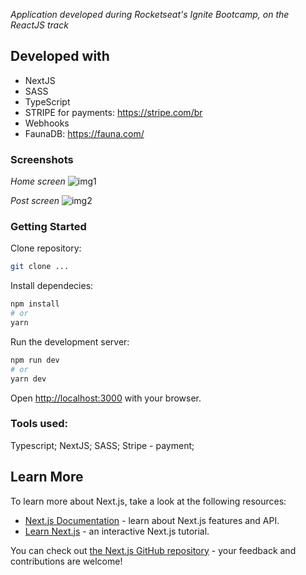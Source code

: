 *Application developed during Rocketseat's Ignite Bootcamp, on the ReactJS track*

## Developed with

- NextJS
- SASS
- TypeScript
- STRIPE for payments: https://stripe.com/br
- Webhooks
- FaunaDB: https://fauna.com/

### Screenshots

*Home screen*
![img1](https://user-images.githubusercontent.com/29109974/115020418-f18d9880-9e90-11eb-89a1-11d040f05d50.jpg)

*Post screen*
![img2](https://user-images.githubusercontent.com/29109974/115020424-f3575c00-9e90-11eb-9638-9b4575db7e08.jpg)

### Getting Started

Clone repository:

```bash
git clone ...
```

Install dependecies:

```bash
npm install
# or
yarn
```

Run the development server:

```bash
npm run dev
# or
yarn dev
```

Open [http://localhost:3000](http://localhost:3000) with your browser.

### Tools used: 

Typescript;
NextJS;
SASS;
Stripe - payment;

## Learn More

To learn more about Next.js, take a look at the following resources:

- [Next.js Documentation](https://nextjs.org/docs) - learn about Next.js features and API.
- [Learn Next.js](https://nextjs.org/learn) - an interactive Next.js tutorial.

You can check out [the Next.js GitHub repository](https://github.com/vercel/next.js/) - your feedback and contributions are welcome!
